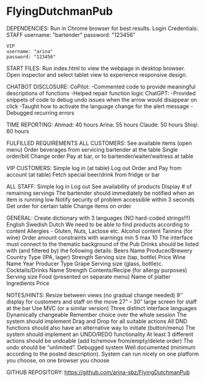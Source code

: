 # FlyingDutchmanPub
DEPENDENCIES:
Run in Chrome browser for best results.
Login Credentials:
    STAFF
    username: "bartender"
    password: "123456"

    VIP
    username: "arina"
    password: "123456"


START FILES:
Run index.html to view the webpage in desktop browser.
Open inspector and select tablet view to experience responsive design.


CHATBOT DISCLOSURE:
CoPilot:
    -Commented code to provide meaningful descriptions of functions
    -Helped repair function logic
ChatGPT:
    -Provided snippets of code to debug undo issues when the arrow would disappear on click
    -Taught how to activate the language change for the alert message
    -Debugged recurring errors


TIME REPORTING:
Ahmad: 40 hours
Arina: 55 hours
Claude: 50 hours
Shiqi: 60 hours


FULFILLED REQUIREMENTS
ALL CUSTOMERS:
See available items (open menu)
Order beverages from servicing bartender at the table
Single order/bill
Change order
Pay at bar, or to bartender/waiter/waitress at table

VIP CUSTOMERS:
Simple log in (at table)
Log out
Order and Pay from account (at table)
Fetch special beer/drink from fridge or bar


ALL STAFF:
Simple log in
Log out
See availability of products
Display # of remaining servings
The bartender should immediately be notified when an item is running low
Notify security of problem
    accessible within 3 seconds
Get order for certain table
Change items on order

GENERAL:
Create dictionary with 3 languages (NO hard-coded strings!!!)
    English
    Swedish
    Dutch
We need to be able to find products according to content
    Allergies - Gluten, Nuts, Lactose etc.
    Alcohol content
    Tannins (for wine)
Order amount constraints with warnings
    min 5
    max 10
The interface must connect to the thematic background of the Pub
Drinks should be listed with (and filtered by) the following details:
    Beers
        Name
        Producer/Brewery
        Country
        Type (IPA, lager)
        Strength
        Serving size (tap, bottle)
        Price
    Wine
        Name
        Year
        Producer
        Type
        Grape
        Serving size (glass, bottle)c.
    Cocktails/Drinks
        Name
        Strength
        Contents/Recipe (for allergy purposes)
        Serving size
        Food (presented on separate menu)
        Name of platter
        Ingredients
        Price


NOTES/HINTS:
Resize between views (no gradual change needed)
    9’’ display for customers and staff on the move
    27” – 30” large screen for staff at the bar
Use MVC (or a similar version)
Three distinct interface languages
Dynamically changeable
Remember choice over the whole session
The system should implement Drag and Drop for all suitable actions
All DND functions should also have an alternative way to initiate (button/menu)
The system should implement an UNDO/REDO functionality
At least 3 different actions should be undoable (add to/remove from/empty/delete order)
    The undo should be “unlimited”.
Debugged system
Well documented (minimum according to the posted description).
System can run nicely on one platform you choose, on one browser you choose


GITHUB REPOSITORY:
https://github.com/arina-sbz/FlyingDutchmanPub